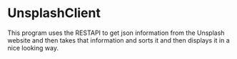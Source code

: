 # UnsplashClient

This program uses the RESTAPI to get json information from the Unsplash website and then takes that information and sorts it and then displays it in a nice looking way.
